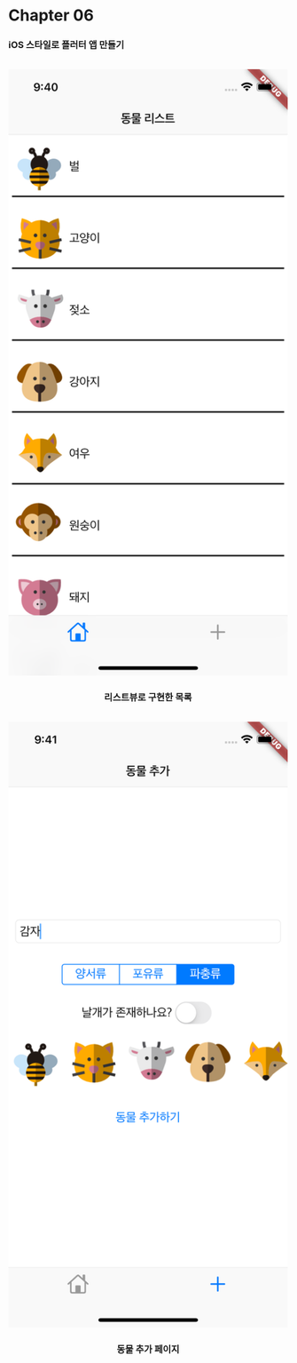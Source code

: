 # Chapter 06

<h3>iOS 스타일로 플러터 앱 만들기</h3>
<br/>

<div align="center">
    <img src="listview_example/readme/listPage.png" alt="alt" width="600px" height="auto"/>
    <h3>리스트뷰로 구현한 목록</h3>
    <br/>
    <img src="listview_example/readme/addPage.png" alt="alt" width="600px" height="auto"/>
    <h3>동물 추가 페이지</h3>
</div>